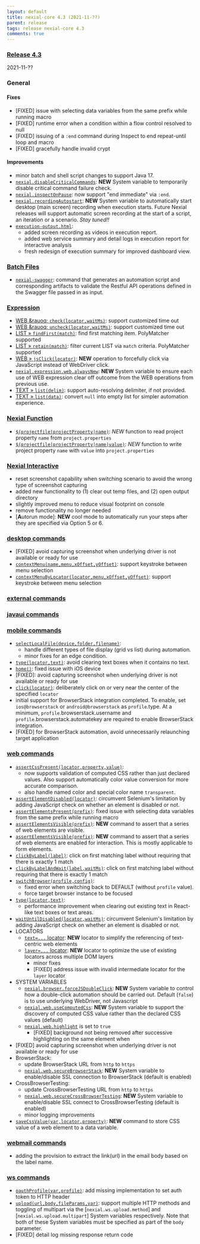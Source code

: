 ```yaml
---
layout: default
title: nexial-core 4.3 (2021-11-??)
parent: release
tags: release nexial-core 4.3
comments: true
---
```


### <a href="https://github.com/nexiality/nexial-core/releases/tag/nexial-core-v4.3_????" class="external-link" target="_nexial_link">Release 4.3</a>
2021-11-??


### General

#### Fixes
- [FIXED] issue with selecting data variables from the same prefix while running macro
- [FIXED] runtime error when a condition within a flow control resolved to null
- [FIXED] issuing of a `:end` command during Inspect to end repeat-until loop and macro
- [FIXED] gracefully handle invalid crypt

#### Improvements
- minor batch and shell script changes to support Java 17.
- [`nexial.disableCriticalCommands`](../systemvars/index.html#nexial.disableCriticalCommands): **NEW** System variable
  to temporarily disable critical command failure check.
- [`nexial.inspectOnPause`](../systemvars/index.html#nexial.inspectOnPause): now support "end immediate" via `:end`.
- [`nexial.recordingAutostart`](../systemvars/content.html#nexial.recordingAutoStart): **NEW** System variable to 
  automatically start desktop (main screen) recording when execution starts. Future Nexial releases will support 
  automatic screen recording at the start of a script, an iteration or a scenario. _Stay tuned!!_
- [`execution-output.html`](../userguide/UnderstandingProjectStructure.html#output):
  - added screen recording as videos in execution report.
  - added web service summary and detail logs in execution report for interactive analysis
  - fresh redesign of execution summary for improved dashboard view.


### [Batch Files](../userguide/BatchFiles)
- [`nexial-swagger`](../userguide/BatchFiles#nexial-swagger): command that generates an automation script and 
  corresponding artifacts to validate the Restful API operations defined in the Swagger file passed in as input.


### [Expression](../expression)
- [WEB &rauoq; `check(locator,waitMs)`](../expressions/WEBexpression#checklocatorwaitms): support customized time out
- [WEB &rauoq; `uncheck(locator,waitMs)`](../expressions/WEBexpression#unchecklocatorwaitms): support customized time out
- [LIST &raquo; `findFirst(match)`](../expressions/LISTexpression#findfirstmatch): find first matching item. 
  PolyMatcher supported
- [LIST &raquo; `retain(match)`](../expressions/LISTexpression#findfirstmatch): filter current LIST via `match` 
  criteria. PolyMatcher supported
- [WEB &raquo; `jsClick(locator)`](../expressions/WEBexpression#jsclicklocator): **NEW** operation to forcefully 
  click via JavaScript instead of WebDriver click.
- [`nexial.expression.web.alwaysNew`](../systemvars/index.html#nexial.expression.web.alwaysNew): **NEW** System 
  variable to ensure each use of WEB expression clear off outcome from the WEB operations from previous use.
- [TEXT &raquo; `list(delim)`](../expressions/TEXTexpression#listdelim): support auto-resolving delimiter, if not provided.
- [TEXT &raquo; `list(data)`](../expressions/TEXTexpression#listdelim): convert `null` into empty list for simpler 
  automation experience.


### [Nexial Function](../functions)
- [`$(projectfile|projectProperty|name)`](../functions/$(projectfile)#projectfileprojectpropertyname): *NEW* function 
  to read project property `name` from `project.properties`
- [`$(projectfile|projectProperty|name|value)`](../functions/$(projectfile)#projectfileprojectpropertynamevalue): *NEW* 
  function to write project property `name` with `value` into `project.properties`


### [Nexial Interactive](../interactive)
- reset screenshot capability when switching scenario to avoid the wrong type of screenshot capturing
- added new functionality to (1) clear out temp files, and (2) open output directory
- slightly improved menu to reduce visual footprint on console 
- remove functionality no longer needed
- [**A**utorun mode]: **NEW** cool mode to automatically run your steps after they are specified via Option 5 or 6.


### [desktop commands](../commands/desktop)
- [FIXED] avoid capturing screenshot when underlying driver is not available or ready for use
- [`contextMenu(name,menu,xOffset,yOffset)`](../commands/desktop/contextMenu(name,menu,xOffset,yOffset)): support 
  keystroke between menu selection
- [`contextMenuByLocator(locator,menu,xOffset,yOffset)`](../commands/desktop/contextMenuByLocator(locator,menu,xOffset,yOffset)): 
  support keystroke between menu selection


### [external commands](../commands/external)


### [javaui commands](../commands/javaui)


### [mobile commands](../commands/mobile)
- [`selectLocalFile(device,folder,filename)`](../commands/mobile/selectLocalFile(device,folder,filename)): 
  - handle different types of file display (grid vs list) during automation.
  - minor fixes for an edge condition.
- [`type(locator,text)`](../commands/mobile/type(locator,text)): avoid clearing text boxes when it contains no text.
- [`home()`](../commands/mobile/home()): fixed issue with iOS device
- [FIXED]: avoid capturing screenshot when underlying driver is not available or ready for use
- [`click(locator)`](../commands/mobile/click(locator)): deliberately click on or very near the center of the specified 
  `locator`
- initial support for BrowserStack integration completed. To enable, set `ios@browserstack` or `android@browserstack` 
  as `profile`.type. At a minimum, `profile`.browserstack.username and `profile`.browserstack.automatekey are required 
  to enable BrowserStack integration.  
- [FIXED] for BrowserStack automation, avoid unnecessarily relaunching target application


### [web commands](../commands/web)
- [`assertCssPresent(locator,property,value)`](../commands/web/assertCssPresent(locator,property,value)): 
  - now supports validation of computed CSS rather than just declared values. Also support automatically color value 
    conversion for more accurate comparison.
  - also handle named color and special color name `transparent`.
- [`assertElementDisabled(locator)`](../commands/web/assertElementDisabled(locator)): circumvent Selenium's limitation
  by adding JavaScript check on whether an element is disabled or not.
- [`assertElementsPresent(prefix)`](../commands/web/assertElementsPresent(prefix)): fixed issue with selecting data
  variables from the same prefix while running macro
- [`assertElementsVisible(prefix)`](../commands/web/assertElementsVisible(prefix)): **NEW** command to assert that a 
  series of web elements are visible.
- [`assertElementsVisible(prefix)`](../commands/web/assertElementsEnabled(prefix)): **NEW** command to assert that a 
  series of web elements are enabled for interaction. This is mostly applicable to form elements.
- [`clickByLabel(label)`](../commands/web/clickByLabel(label)): click on first matching label without requiring that
  there is exactly 1 match
- [`clickByLabelAndWait(label,waitMs)`](../commands/web/clickByLabelAndWait(label,waitMs)): click on first matching
  label without requiring that there is exactly 1 match
- [`switchBrowser(profile,config)`](../commands/web/switchBrowser(profile,config)): 
  - fixed error when switching back to DEFAULT (without `profile` value).
  - force target browser instance to be focused
- [`type(locator,text)`](../commands/web/type(locator,value)):
  - performance improvement when clearing out existing text in React-like text boxes or text areas.
- [`waitUntilDisabled(locator,waitMs)`](../commands/web/waitUntilDisabled(locator,waitMs)): circumvent Selenium's
  limitation by adding JavaScript check on whether an element is disabled or not.
- LOCATORS
  - [`text=...` locator](../commands/web/index#locators): **NEW** locator to simplify the referencing of text-centric 
    web elements
  - [`layer=...` locator](../commands/web/index#locators): **NEW** locator to optimize the use of existing locators 
    across multiple DOM layers
    - minor fixes
    - [FIXED] address issue with invalid intermediate locator for the `layer` locator
- SYSTEM VARIABLES
  - [`nexial.browser.forceJSDoubleClick`](../systemvars/index.html#nexial.browser.forceJSDoubleClick): **NEW** System
    variable to control how a double-click automation should be carried out. Default (`false`) is to use underlying
    WebDriver, not Javascript
  - [`nexial.web.useComputedCss`](../systemvars/index.html#nexial.web.useComputedCss): **NEW** System variable to 
    support the discovery of computed CSS value rather than the declared CSS values (default)
  - [`nexial.web.highlight`](../systemvars/index.html#nexial.web.highlight) is set to `true`
    - [FIXED] background not being removed after successive highlighting on the same element when
- [FIXED] avoid capturing screenshot when underlying driver is not available or ready for use
- BrowserStack:
  - update BrowserStack URL from `http` to `https`
  - [`nexial.web.secureBrowserStack`](../systemvars/index.html#nexial.web.secureBrowserStack): **NEW** System variable
    to enable/disable SSL connection to BrowserStack (default is enabled)
- CrossBrowserTesting:
  - update CrossBrowserTesting URL from `http` to `https`
  - [`nexial.web.secureCrossBrowserTesting`](../systemvars/index.html#nexial.web.secureCrossBrowserTesting): **NEW** 
    System variable to enable/disable SSL connect to CrossBrowserTesting (default is enabled)
  - minor logging improvements
- [`saveCssValue(var,locator,property)`](../commands/web/saveCssValue(var,locator,property)): **NEW** command to store
  CSS value of a web element to a data variable.


### [webmail commands](../commands/webmail)
- adding the provision to extract the link(url) in the email body based on the label name.

### [ws commands](../commands/ws)
- [`oauthProfile(var,profile)`](../commands/ws/oauthProfile(var,profile)): add missing implementation to set auth 
  token to HTTP header
- [`upload(url,body,fileParams,var)`](../commands/ws/upload(url,body,fileParams,var)): support multiple HTTP methods and
  toggling of multipart via the [`nexial.ws.upload.method`] and [`nexial.ws.upload.multipart`] System variables 
  respectively. Note that both of these System variables must be specified as part of the `body` parameter.
- [FIXED] detail log missing response return code
